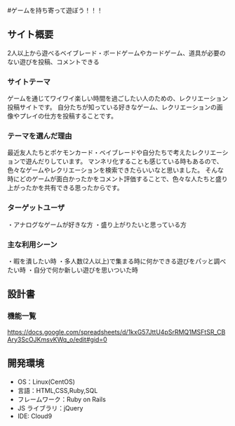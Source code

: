 #ゲームを持ち寄って遊ぼう！！！

## サイト概要

2人以上から遊べるベイブレード・ボードゲームやカードゲーム、道具が必要のない遊びを投稿、コメントできる

### サイトテーマ

ゲームを通じてワイワイ楽しい時間を過ごしたい人のための、レクリエーション投稿サイトです。
自分たちが知っている好きなゲーム、レクリエーションの画像やプレイの仕方を投稿することです。

### テーマを選んだ理由

最近友人たちとポケモンカード・ベイブレードや自分たちで考えたレクリエーションで遊んだりしています。
マンネリ化することも感じている時もあるので、色々なゲームやレクリエーションを検索できたらいいなと思いました。
そんな時にどのゲームが面白かったかをコメント評価することで、色々な人たちと盛り上がったかを共有できる思ったからです。

### ターゲットユーザ

・アナログなゲームが好きな方
・盛り上がりたいと思っている方

### 主な利用シーン

・暇を潰したい時
・多人数(2人以上)で集まる時に何かできる遊びをパッと調べたい時
・自分で何か新しい遊びを思いついた時

## 設計書

### 機能一覧

https://docs.google.com/spreadsheets/d/1kxG57JttU4pSrRMQ1MSFtSR_CBAry3ScOJKmsvKWq_o/edit#gid=0

## 開発環境

- OS：Linux(CentOS)
- 言語：HTML,CSS,Ruby,SQL
- フレームワーク：Ruby on Rails
- JS ライブラリ：jQuery
- IDE: Cloud9
